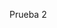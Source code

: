 <gs-attire attire-url="https://raw.githubusercontent.com/luchotc/mumuki-guide-gobstones-guia-test-attires/master/assets/attires/config_1551292044129.json"></gs-attire>

Prueba 2